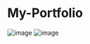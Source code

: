 # My-Portfolio
![image](https://github.com/user-attachments/assets/38885dc0-34dc-4acc-8e5e-a0fb6b8c1ed2)
![image](https://github.com/user-attachments/assets/36150108-20d7-46e9-9c12-ec4c5437aeb0)
